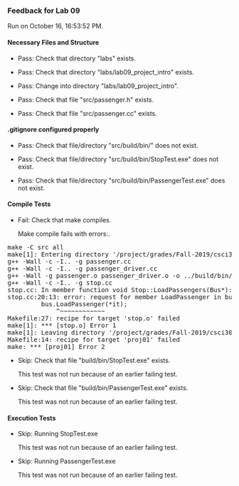 ### Feedback for Lab 09

Run on October 16, 16:53:52 PM.


#### Necessary Files and Structure

+ Pass: Check that directory "labs" exists.

+ Pass: Check that directory "labs/lab09_project_intro" exists.

+ Pass: Change into directory "labs/lab09_project_intro".

+ Pass: Check that file "src/passenger.h" exists.

+ Pass: Check that file "src/passenger.cc" exists.


#### .gitignore configured properly

+ Pass: Check that file/directory "src/build/bin/" does not exist.

+ Pass: Check that file/directory "src/build/bin/StopTest.exe" does not exist.

+ Pass: Check that file/directory "src/build/bin/PassengerTest.exe" does not exist.


#### Compile Tests

+ Fail: Check that make compiles.

    Make compile fails with errors:.
<pre>make -C src all
make[1]: Entering directory '/project/grades/Fall-2019/csci3081/student-repos/Lab_09_Feedback/repo-south211/labs/lab09_project_intro/src'
g++ -Wall -c -I.. -g passenger.cc
g++ -Wall -c -I.. -g passenger_driver.cc
g++ -Wall -g passenger.o passenger_driver.o -o ../build/bin/PassengerTest.exe
g++ -Wall -c -I.. -g stop.cc
stop.cc: In member function void Stop::LoadPassengers(Bus*):
stop.cc:20:13: error: request for member LoadPassenger in bus, which is of pointer type Bus* (maybe you meant to use -> ?)
         bus.LoadPassenger(*it);
             ^~~~~~~~~~~~~
Makefile:27: recipe for target 'stop.o' failed
make[1]: *** [stop.o] Error 1
make[1]: Leaving directory '/project/grades/Fall-2019/csci3081/student-repos/Lab_09_Feedback/repo-south211/labs/lab09_project_intro/src'
Makefile:14: recipe for target 'proj01' failed
make: *** [proj01] Error 2
</pre>



+ Skip: Check that file "build/bin/StopTest.exe" exists.

  This test was not run because of an earlier failing test.

+ Skip: Check that file "build/bin/PassengerTest.exe" exists.

  This test was not run because of an earlier failing test.


#### Execution Tests

+ Skip: Running StopTest.exe

  This test was not run because of an earlier failing test.

+ Skip: Running PassengerTest.exe

  This test was not run because of an earlier failing test.

